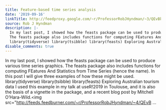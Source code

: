 ```yaml
---
title: Feature-based time series analysis
date: '2019-09-16'
linkTitle: http://feedproxy.google.com/~r/ProfessorRobJHyndman/~3/QEvBktKxStw/
source: Rob J Hyndman
description: |-
  In my last post, I showed how the feasts package can be used to produce various time series graphics.
  The feasts package also includes functions for computing FEatures And Statistics from Time Series (hence the name). In this post I will give three examples of how these might be used.
  library(tidyverse) library(tsibble) library(feasts) Exploring Australian tourism data I used this example in my talk at useR!2019 in Toulouse, and it is also the basis of a vignette in the package, and a recent blog post by Mitchell O’Hara-Wild.<img src="http://feeds.feedburner.com/~r/ProfessorRobJHyndman/~4/QEvB ...
disable_comments: true
---
```

In my last post, I showed how the feasts package can be used to produce various time series graphics.
The feasts package also includes functions for computing FEatures And Statistics from Time Series (hence the name). In this post I will give three examples of how these might be used.
library(tidyverse) library(tsibble) library(feasts) Exploring Australian tourism data I used this example in my talk at useR!2019 in Toulouse, and it is also the basis of a vignette in the package, and a recent blog post by Mitchell O’Hara-Wild.<img src="http://feeds.feedburner.com/~r/ProfessorRobJHyndman/~4/QEvB ...